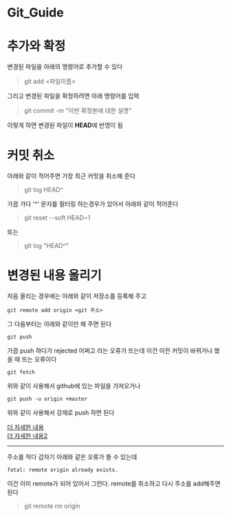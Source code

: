 # Git_Guide


# 추가와 확정
변경된 파일을 아래의 명령어로 추가할 수 있다

> git add <파일이름>

그리고 변경된 파일을 확정하려면 아래 명령어를 입력

> git commit -m "이번 확정본에 대한 설명"

이렇게 하면 변경된 파일이 <strong>HEAD</strong>에 반영이 됨

# 커밋 취소

아래와 같이 적어주면 가장 최근 커밋을 취소해 준다

> git log HEAD^

가끔 가다 '^' 문자를 필터링 하는경우가 있어서 아래와 같이 적어준다

> git reset --soft HEAD~1

또는

> git log "HEAD^"

# 변경된 내용 올리기

처음 올리는 경우에는 아래와 같이 저장소를 등록해 주고

```
git remote add origin <git 주소>
```

그 다음부터는 아래와 같이만 해 주면 된다

```
git push
```

가끔 push 하다가 rejected 어쩌고 라는 오류가 뜨는데
이건 이전 커밋이 바뀌거나 했을 때 뜨는 오류이다

```
git fetch
```

위와 같이 사용해서 github에 있는 파일을 가져오거나

```
git push -u origin +master
```

위와 같이 사용해서 강제로 push 하면 된다


[더 자세한 내용](https://rogerdudler.github.io/git-guide/index.ko.html)<br>
[더 자세한 내용2](https://webdevtechblog.com/%EA%B9%83%ED%97%88%EB%B8%8C-%EC%82%AC%EC%9A%A9%EB%B0%A9%EB%B2%95-github-tutorials-4a63f31bb6a5)

---

주소를 적다 갑자기 아래와 같은 오류가 뜰 수 있는데

```
fatal: remote origin already exists.
```

이건 이미 remote가 되어 있어서 그런다.
remote를 취소하고 다시 주소를 add해주면 된다

> git remote rm origin
